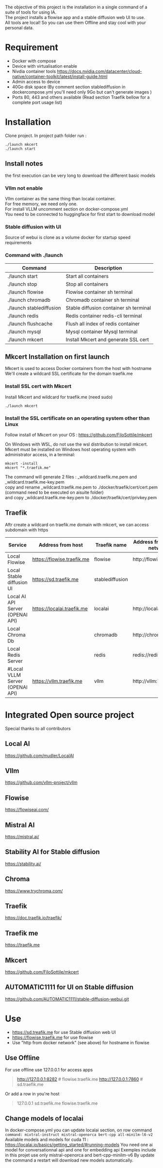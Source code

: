 The objective of this project is the installation in a single command of a suite of tools for using IA.  
The project installs a flowise app and a stable diffusion web UI to use.  
All tools are local! So you can use them Offline and stay cool with your personal data.

# Requirement

- Docker with compose
- Device with virtualisation enable
- Nivdia container tools https://docs.nvidia.com/datacenter/cloud-native/container-toolkit/latest/install-guide.html
- Admin access to device
- 40Go disk space (By comment section stablediffusion in dockercompose.yml you'll need only 9Go but can't generate images )
- Ports 80, 443 and others available (Read section Traefik bellow for a complete port usage list)

# Installation
Clone project.
In project path folder run :
```
./launch mkcert
./launch start
```

## Install notes
the first execution can be very long to download the different basic models

### Vllm not enable
Vllm container as the same thing than localai container.  
For free memory, we need only one.  
For install VLLM uncomment section on docker-compose.yml  
You need to be connected to huggingface for first start to download model  

### Stable diffusion with UI
Source of webui is clone as a volume docker for startup speed requirements

### Command with ./launch
| Command                  | Description                            |
| -----------------------  | -------------------------------------- |
| ./launch start           | Start all containers                   |
| ./launch stop            | Stop  all containers                   |
| ./launch flowise         | Flowise container sh terminal          |
| ./launch chromadb        | Chromadb container sh terminal         |
| ./launch stablediffusion | Stable diffusion container sh terminal |
| ./launch redis           | Redis container redis-cli terminal     |
| ./launch flushcache      | Flush all index of redis container     |
| ./launch mysql           | Mysql container Mysql terminal         |
| ./launch mkcert          | Install Mkcert and generate SSL cert   | # Only for linux


## Mkcert Installation on first launch
Mkcert is used to access Docker containers from the host with hostname  
We'll create a wildcard SSL certificate for the domain traefik.me

### Install SSL cert with Mkcert

Install Mkcert and wildcard for traefik.me (need sudo)
```
./launch mkcert
```

### Install the SSL certificate on an operating system other than Linux
Follow install of Mkcert on your OS : https://github.com/FiloSottile/mkcert  

On Windows with WSL, do not use the wsl distribution to install mkcert.
Mkcert must be installed on Windows host operating system with administrator access, in a terminal:
```
mkcert -install
mkcert "*.traefik.me"
```
The command will generate 2 files : _wildcard.traefik.me.pem and _wildcard.traefik.me-key.pem  
copy and rename _wildcard.traefik.me.pem to ./docker/traefik/cert/cert.pem (command need to be executed on aisuite folder)  
and copy _wildcard.traefik.me-key.pem to ./docker/traefik/cert/privkey.pem

## Traefik
Aftr create a wildcard on traefik.me domain with mkcert, we can access subdomain with https

| Service                          | Address from host             | Traefik name    | Address from docker network | Port |
| -------------------------------- | ----------------------------- | --------------- | --------------------------- | ---- |
| Local Flowise                    | https://flowise.traefik.me    | flowise         | http://flowise:8282         | 8282 |
| Local Stable diffusion UI        | https://sd.traefik.me         | stablediffusion |                             | 7860 |
| Local AI API Server (OPENAI API) | https://localai.traefik.me    | localai         | http://localai:8080         | 8080 |
| Local Chroma Db                  |                               | chromadb        | http://chromadb:8000        | 8000 |
| Local Redis Server               |                               | redis           | redis://redis:6379          | 6379 |
| #Local VLLM Server (OPENAI API)  | https://vllm.traefik.me       | vllm            | http://vllm:7474            | 7474 |


# Integrated Open source project
Special thanks to all contributors

## Local AI
https://github.com/mudler/LocalAI

## Vllm
https://github.com/vllm-project/vllm

## Flowise 
https://flowiseai.com/

## Mistral AI
https://mistral.ai/

## Stability AI for Stable diffusion
https://stability.ai/

## Chroma
https://www.trychroma.com/

## Traefik
https://doc.traefik.io/traefik/

## Traefik me
https://traefik.me

## Mkcert
https://github.com/FiloSottile/mkcert

## AUTOMATIC1111 for UI on Stable diffusion
https://github.com/AUTOMATIC1111/stable-diffusion-webui.git

# Use
- https://sd.treafik.me for use Stable diffusion web UI
- https://flowise.traefik.me for use flowise  
- Use "http from docker network" (see above) for hostname in flowise

## Use Offline
For use offline use 127.0.0.1 for access apps
> http://127.0.0.1:8282 # flowise.traefik.me
> http://127.0.0.1:7860 # sd.traefik.me

Or add a row in you're host
> 127.0.0.1 sd.traefik.me flowise.traefik.me

## Change models of localai
In docker-compose.yml you can update localai section, on row command  
`command: mixtral-instruct mistral-openorca bert-cpp all-minilm-l6-v2`  
Available models and models for cuda 11 : https://localai.io/basics/getting_started/#running-models 
You need one ai model for conversationnal api and one for embedding api 
Exemples include in this projet use only mistral-openorca and bert-cpp-minilm-v6
By update the command a restart will download new models automatically. 
